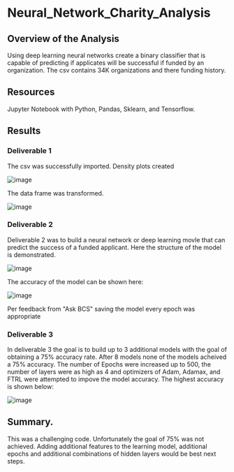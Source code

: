 # Neural_Network_Charity_Analysis
## Overview of the Analysis
Using deep learning neural networks create a binary classifier that is capable of predicting if applicates will be successful if funded by an organization. The csv contains 34K organizations and there funding history. 

## Resources
Jupyter Notebook with Python, Pandas, Sklearn, and Tensorflow. 

## Results

### Deliverable 1
The csv was successfully imported. Density plots created

![image](https://user-images.githubusercontent.com/90878901/152909263-efe37105-894b-4c2e-b4a6-fa3a84722b13.png)

The data frame was transformed. 

![image](https://user-images.githubusercontent.com/90878901/152909355-ce85f75f-42f5-433a-901a-090ac9d2d005.png)

### Deliverable 2
Deliverable 2 was to build a neural network or deep learning movle that can predict the success of a funded applicant. 
Here the structure of the model is demonstrated. 

![image](https://user-images.githubusercontent.com/90878901/152909540-3dd514d2-097d-4d37-b1da-b7a837b63203.png)

The accuracy of the model can be shown here:

![image](https://user-images.githubusercontent.com/90878901/152909601-0ba3f3a2-7cc2-40cd-8add-f05c015f81fe.png)

Per feedback from "Ask BCS" saving the model every epoch was appropriate

### Deliverable 3

In deliverable 3 the goal is to build up to 3 additional models with the goal of obtaining a 75% accuracy rate. After 8 models none of the models acheived a 75% accuracy. The number of Epochs were increased up to 500, the number of layers were as high as 4 and optimizers of Adam, Adamax, and FTRL were attempted to impove the model accuracy. The highest accuracy is shown below:

![image](https://user-images.githubusercontent.com/90878901/152909996-3389bdd1-aa5f-4aa0-b64c-8c246e559f27.png)

## Summary. 
This was a challenging code. Unfortunately the goal of 75% was not achieved. Adding additional features to the learning model, additional epochs and additional combinations of hidden layers would be best next steps. 

